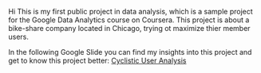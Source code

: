 Hi
This is my first public project in data analysis, which is a sample project for the Google Data Analytics course on Coursera.
This project is about a bike-share company located in Chicago, trying ot maximize thier member users.

In the following Google Slide you can find my insights into this project and get to know this project better:
[Cyclistic User Analysis](https://docs.google.com/presentation/d/1hmhrABJA8LEl_kXqThEL7rhKetEiR1QXZGrC4i02dA8/edit?usp=sharing)
